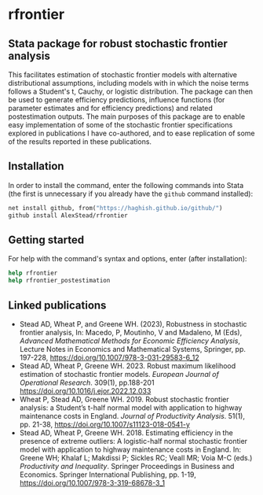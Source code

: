 # rfrontier
## Stata package for robust stochastic frontier analysis
This facilitates estimation of stochastic frontier models with alternative distributional assumptions, including models with in which the noise terms follows a Student's t, Cauchy, or logistic distribution. The package can then be used to generate efficiency predictions, influence functions (for parameter estimates and for efficiency predictions) and related postestimation outputs. The main purposes of this package are to enable easy implementation of some of the stochastic frontier specifications explored in publications I have co-authored, and to ease replication of some of the results reported in these publications.

## Installation
In order to install the command, enter the following commands into Stata (the first is unnecessary if you already have the `github` command installed):
```stata
net install github, from("https://haghish.github.io/github/")
github install AlexStead/rfrontier
```

## Getting started
For help with the command's syntax and options, enter (after installation):
```stata
help rfrontier
help rfrontier_postestimation
```

## Linked publications

- Stead AD, Wheat P, and Greene WH. (2023), Robustness in stochastic frontier analysis, In: Macedo, P, Moutinho, V and Madaleno, M (Eds), _Advanced Mathematical Methods for Economic Efficiency Analysis_, Lecture Notes in Economics and Mathematical Systems, Springer, pp. 197-228, https://doi.org/10.1007/978-3-031-29583-6_12
- Stead AD, Wheat P, Greene WH. 2023. Robust maximum likelihood estimation of stochastic frontier models. _European Journal of Operational Research_. 309(1), pp.188-201 https://doi.org/10.1016/j.ejor.2022.12.033
- Wheat P, Stead AD, Greene WH. 2019. Robust stochastic frontier analysis: a Student’s t-half normal model with application to highway maintenance costs in England. _Journal of Productivity Analysis_. 51(1), pp. 21-38, https://doi.org/10.1007/s11123-018-0541-y
- Stead AD, Wheat P, Greene WH. 2018. Estimating efficiency in the presence of extreme outliers: A logistic-half normal stochastic frontier model with application to highway maintenance costs in England. In: Greene WH; Khalaf L; Makdissi P; Sickles RC; Veall MR; Voia M-C (eds.) _Productivity and Inequality_. Springer Proceedings in Business and Economics. Springer International Publishing, pp. 1-19, https://doi.org/10.1007/978-3-319-68678-3_1
